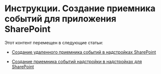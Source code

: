 
# Инструкции. Создание приемника событий для приложения SharePoint

Этот контент перемещен в следующие статьи:





-  [Создание удаленного приемника событий в надстройках SharePoint](create-a-remote-event-receiver-in-sharepoint-add-ins.md)


-  [Создание приемника событий надстройки в надстройках для SharePoint](create-an-add-in-event-receiver-in-sharepoint-add-ins.md)


